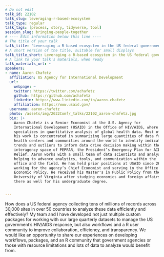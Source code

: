 ```yaml
---
# Do not edit
talk_id: 22102
talk_slug: leveraging-r-based-ecosystem
talk_type: regular
talk_tags: [process, story, tidyverse, tool]
session_slug: bringing-people-together
# ---- Edit information below this line ----
# The title of your talk
talk_title: "Leveraging a R-based ecosystem in the US federal government"
# A short version of the title, suitable for small displays
talk_title_short: Leveraging a R-based ecosystem in the US federal government
# A link to your talk's materials, when ready
talk_materials_url: ~
speakers:
- name: Aaron Chafetz
  affiliation: US Agency for International Development
  url:
    webpage: ~
    twitter: https://twitter.com/achafetz
    github: https://github.com/achafetz
    linkedin: https://www.linkedin.com/in/aaron-chafetz
    affiliation: https://www.usaid.gov/
  username: aaron-chafetz
  photo: /assets/img/2022Conf/_talks/22102_aaron-chafetz.jpg
  bio: |+
    Aaron Chafetz is a Senior Economist at the U.S. Agency for
    International Development (USAID) in the Office of HIV/AIDS, where he
    specializes in quantitative analysis of global health data. Most of
    his work is concentrated in summarizing large quantities of data from
    health centers and communities around the world to identify indicator
    trends and outliers to inform data drive decision making within the
    interagency space of PEPFAR, the President’s Emergency Plan for AIDS
    Relief. Aaron works with a small team of data scientists and analysts,
    helping to advance analytics, tools, and communication within the
    office and the field. He has held prior positions at USAID since 2013,
    working for the agency’s Chief Economist and serving in the Office of
    Economic Policy. He received his Master's in Public Policy from the
    University of Virginia after studying economics and foreign affairs
    there as well for his undergraduate degree.


---
```


<!-- ABSTRACT ----
Please write abstract below. You may use simple markdown (links, code style, bold, italics)
-->

How does a US federal agency collecting tens of millions of records across
30,000 sites in over 50 countries to analyze these data efficiently and
effectively? My team and I have developed not just multiple custom packages
for working with our large quarterly datasets to manage the US government’s
HIV/AIDS response, but also workflows and a R user community to improve
collaboration, efficiency, and transparency. We would like an opportunity to
share our experiences on developing workflows, packages, and an R community
that government agencies or those with resource limitations and lots of data to
analyze would benefit from.
